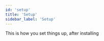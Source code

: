 ```yaml
---
id: 'setup'
title: 'Setup'
sidebar_label: 'Setup'
---
```


This is how you set things up, after installing
